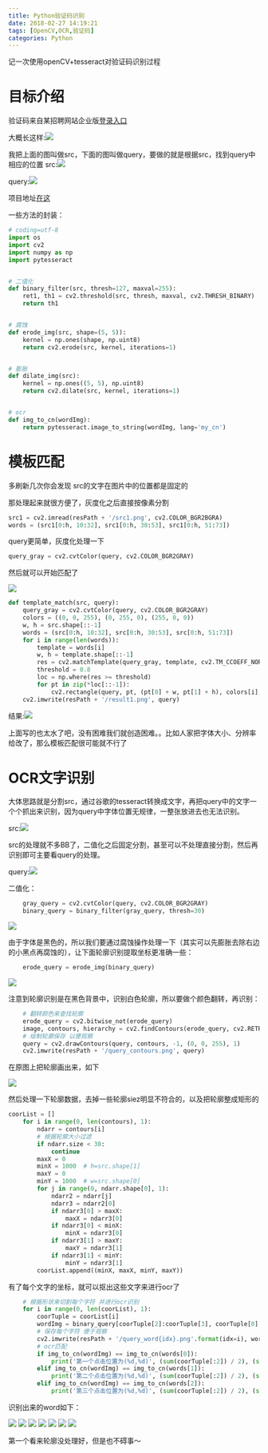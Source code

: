 ```yaml
---
title: Python验证码识别  
date: 2018-02-27 14:19:21
tags: [OpenCV,OCR,验证码]  
categories: Python
---
```


记一次使用openCV+tesseract对验证码识别过程
<!-- more -->  
# 目标介绍

验证码来自某招聘网站企业版[登录入口](https://passport.zhaopin.com/org/login)

大概长这样:![](http://owu391pls.bkt.clouddn.com/yanzhenma.png)

我把上面的图叫做src，下面的图叫做query，要做的就是根据src，找到query中相应的位置
src:![](http://owu391pls.bkt.clouddn.com/src1.png)

query:![](http://owu391pls.bkt.clouddn.com/query1.png)


项目地址[在这](https://github.com/MelonWXD/VerificationMatcher)  

一些方法的封装：

```python
# coding=utf-8
import os
import cv2
import numpy as np
import pytesseract


# 二值化
def binary_filter(src, thresh=127, maxval=255):
    ret1, th1 = cv2.threshold(src, thresh, maxval, cv2.THRESH_BINARY)
    return th1


# 腐蚀
def erode_img(src, shape=(5, 5)):
    kernel = np.ones(shape, np.uint8)
    return cv2.erode(src, kernel, iterations=1)


# 膨胀
def dilate_img(src):
    kernel = np.ones((5, 5), np.uint8)
    return cv2.dilate(src, kernel, iterations=1)


# ocr
def img_to_cn(wordImg):
    return pytesseract.image_to_string(wordImg, lang='my_cn')
```





# 模板匹配

多刷新几次你会发现 src的文字在图片中的位置都是固定的 

那处理起来就很方便了，灰度化之后直接按像素分割

```python
src1 = cv2.imread(resPath + '/src1.png', cv2.COLOR_BGR2BGRA)
words = (src1[0:h, 10:32], src1[0:h, 30:53], src1[0:h, 51:73])
```

query更简单，灰度化处理一下

```python
query_gray = cv2.cvtColor(query, cv2.COLOR_BGR2GRAY)	
```

然后就可以开始匹配了

![](https://ss0.bdstatic.com/70cFvHSh_Q1YnxGkpoWK1HF6hhy/it/u=517938955,2498068913&fm=27&gp=0.jpg)



```python
def template_match(src, query):
    query_gray = cv2.cvtColor(query, cv2.COLOR_BGR2GRAY)
    colors = ((0, 0, 255), (0, 255, 0), (255, 0, 0))
    w, h = src.shape[::-1]
    words = (src[0:h, 10:32], src[0:h, 30:53], src[0:h, 51:73])
    for i in range(len(words)):
        template = words[i]
        w, h = template.shape[::-1]
        res = cv2.matchTemplate(query_gray, template, cv2.TM_CCOEFF_NORMED)
        threshold = 0.8
        loc = np.where(res >= threshold)
        for pt in zip(*loc[::-1]):
            cv2.rectangle(query, pt, (pt[0] + w, pt[1] + h), colors[i], 2)
    cv2.imwrite(resPath + '/result1.png', query)
```

结果:![](http://owu391pls.bkt.clouddn.com/result1.png)





上面写的也太水了吧，没有困难我们就创造困难。。比如人家把字体大小、分辨率给改了，那么模板匹配很可能就不行了

# OCR文字识别

大体思路就是分割src，通过谷歌的tesseract转换成文字，再把query中的文字一个个抓出来识别，因为query中字体位置无规律，一整张放进去也无法识别。

src:![](http://owu391pls.bkt.clouddn.com/src2.png)

src的处理就不多BB了，二值化之后固定分割，甚至可以不处理直接分割，然后再识别即可主要看query的处理。

query:![](http://owu391pls.bkt.clouddn.com/query2.png)

二值化：

```python
    gray_query = cv2.cvtColor(query, cv2.COLOR_BGR2GRAY)
    binary_query = binary_filter(gray_query, thresh=30)
```

![](http://owu391pls.bkt.clouddn.com/query_binary.png)

由于字体是黑色的，所以我们要通过腐蚀操作处理一下（其实可以先膨胀去除右边的小黑点再腐蚀的），让下面轮廓识别提取坐标更准确一些：

```python
	erode_query = erode_img(binary_query)
```



![](http://owu391pls.bkt.clouddn.com/query_erode.png)

注意到轮廓识别是在黑色背景中，识别白色轮廓，所以要做个颜色翻转，再识别：

```python
    # 翻转颜色来查找轮廓
    erode_query = cv2.bitwise_not(erode_query)
    image, contours, hierarchy = cv2.findContours(erode_query, cv2.RETR_TREE, cv2.CHAIN_APPROX_SIMPLE)
    # 绘制轮廓保存 以便观察
    query = cv2.drawContours(query, contours, -1, (0, 0, 255), 1)
    cv2.imwrite(resPath + '/query_contours.png', query)
```

在原图上把轮廓画出来，如下

![](http://owu391pls.bkt.clouddn.com/query_contours.png)



然后处理一下轮廓数据，去掉一些轮廓siez明显不符合的，以及把轮廓整成矩形的

```python
coorList = []
    for i in range(0, len(contours), 1):
        ndarr = contours[i]
        # 根据轮廓大小过滤
        if ndarr.size < 30:
            continue
        maxX = 0
        minX = 1000  # h=src.shape[1]
        maxY = 0
        minY = 1000  # w=src.shape[0]
        for j in range(0, ndarr.shape[0], 1):
            ndarr2 = ndarr[j]
            ndarr3 = ndarr2[0]
            if ndarr3[0] > maxX:
                maxX = ndarr3[0]
            if ndarr3[0] < minX:
                minX = ndarr3[0]
            if ndarr3[1] > maxY:
                maxY = ndarr3[1]
            if ndarr3[1] < minY:
                minY = ndarr3[1]
        coorList.append((minX, maxX, minY, maxY))
```

有了每个文字的坐标，就可以抠出这些文字来进行ocr了

```python
    # 根据形状来切割每个字符 并进行ocr识别
    for i in range(0, len(coorList), 1):
        coorTuple = coorList[i]
        wordImg = binary_query[coorTuple[2]:coorTuple[3], coorTuple[0]:coorTuple[1]]
        # 保存每个字符 便于观察
        cv2.imwrite(resPath + '/query_word{idx}.png'.format(idx=i), wordImg)
        # ocr匹配
        if img_to_cn(wordImg) == img_to_cn(words[0]):
            print('第一个点击位置为(%d,%d)', (sum(coorTuple[:2]) / 2), (sum(coorTuple[2:]) / 2))
        elif img_to_cn(wordImg) == img_to_cn(words[1]):
            print('第二个点击位置为(%d,%d)', (sum(coorTuple[:2]) / 2), (sum(coorTuple[2:]) / 2))
        elif img_to_cn(wordImg) == img_to_cn(words[2]):
            print('第三个点击位置为(%d,%d)', (sum(coorTuple[:2]) / 2), (sum(coorTuple[2:]) / 2))
```

识别出来的word如下：

![](http://owu391pls.bkt.clouddn.com/query_word0.png)
![](http://owu391pls.bkt.clouddn.com/query_word1.png)
![](http://owu391pls.bkt.clouddn.com/query_word2.png)
![](http://owu391pls.bkt.clouddn.com/query_word3.png)
![](http://owu391pls.bkt.clouddn.com/query_word4.png)
![](http://owu391pls.bkt.clouddn.com/query_word5.png)
![](http://owu391pls.bkt.clouddn.com/query_word6.png)

第一个看来轮廓没处理好，但是也不碍事～
